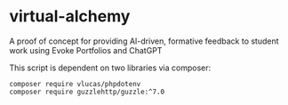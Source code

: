 # virtual-alchemy
 A proof of concept for providing AI-driven, formative feedback to student work using Evoke Portfolios and ChatGPT

This script is dependent on two libraries via composer:

    composer require vlucas/phpdotenv
    composer require guzzlehttp/guzzle:^7.0

